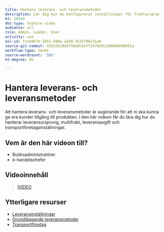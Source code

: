 ```yaml
---
title: Hantera leverans- och leveransmetoder
description: Lär dig hur du konfigurerar inställningar för fraktursprung, multifrakt, leveransavgift och transportföretag för din Commerce Store.
kt: 10543
doc-type: feature video
audience: all
role: Admin, Leader, User
activity: use
exl-id: fccbdb7b-2051-490a-a249-3525f96c51ab
source-git-commit: 42622b18e5738e8cb57f247029c189884698851a
workflow-type: tm+mt
source-wordcount: '101'
ht-degree: 0%

---
```


# Hantera leverans- och leveransmetoder

Att hantera leverans- och leveransmetoder är avgörande för att ni ska kunna ge era kunder tillgång till produkten. I den här videon får du lära dig hur du hanterar leveransursprung, multifrakt, leveransavgift och transportföretagsinställningar.

## Vem är den här videon till?

- Butiksadministratörer
- e-handelschefer

## Videoinnehåll

>[!VIDEO](https://video.tv.adobe.com/v/343658?quality=12&learn=on)

## Ytterligare resurser

- [Leveransinställningar](https://docs.magento.com/user-guide/shipping/shipping-settings.html)
- [Grundläggande leveransmetoder](https://docs.magento.com/user-guide/shipping/methods-basic.html)
- [Transportföretag](https://docs.magento.com/user-guide/shipping/carriers.html)
